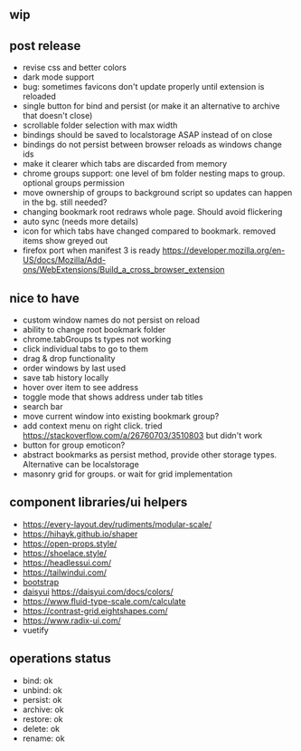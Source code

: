 ## wip

## post release
- revise css and better colors
- dark mode support
- bug: sometimes favicons don't update properly until extension is reloaded
- single button for bind and persist (or make it an alternative to archive that doesn't close)
- scrollable folder selection with max width
- bindings should be saved to localstorage ASAP instead of on close
- bindings do not persist between browser reloads as windows change ids
- make it clearer which tabs are discarded from memory
- chrome groups support: one level of bm folder nesting maps to group. optional groups permission
- move ownership of groups to background script so updates can happen in the bg. still needed?
- changing bookmark root redraws whole page. Should avoid flickering
- auto sync (needs more details)
- icon for which tabs have changed compared to bookmark. removed items show greyed out
- firefox port when manifest 3 is ready https://developer.mozilla.org/en-US/docs/Mozilla/Add-ons/WebExtensions/Build_a_cross_browser_extension

## nice to have
- custom window names do not persist on reload
- ability to change root bookmark folder
- chrome.tabGroups ts types not working
- click individual tabs to go to them
- drag & drop functionality
- order windows by last used
- save tab history locally
- hover over item to see address
- toggle mode that shows address under tab titles
- search bar
- move current window into existing bookmark group?
- add context menu on right click. tried https://stackoverflow.com/a/26760703/3510803 but didn't work 
- button for group emoticon?
- abstract bookmarks as persist method, provide other storage types. Alternative can be localstorage
- masonry grid for groups. or wait for grid implementation
  
## component libraries/ui helpers
- https://every-layout.dev/rudiments/modular-scale/
- https://hihayk.github.io/shaper
- https://open-props.style/
- https://shoelace.style/
- https://headlessui.com/
- https://tailwindui.com/
- [bootstrap](https://getbootstrap.com/docs/5.3/examples/)
- [daisyui](https://daisyui.com/theme-generator/) https://daisyui.com/docs/colors/
- https://www.fluid-type-scale.com/calculate
- https://contrast-grid.eightshapes.com/
- https://www.radix-ui.com/
- vuetify


## operations status
- bind: ok
- unbind: ok
- persist: ok
- archive: ok
- restore: ok
- delete: ok
- rename: ok